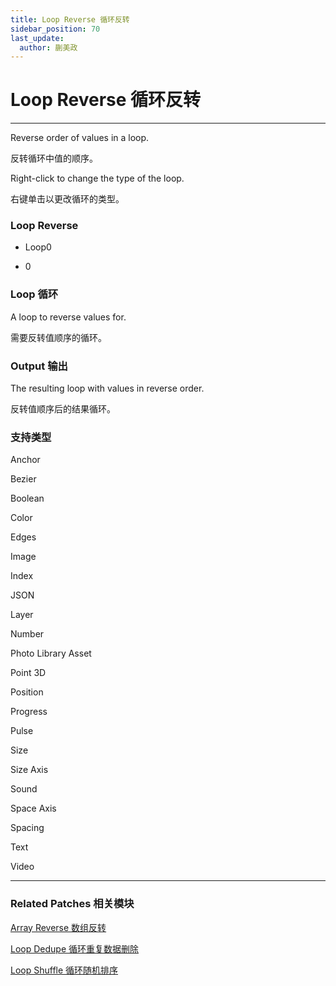 ```yaml
---
title: Loop Reverse 循环反转
sidebar_position: 70
last_update:
  author: 蒯美政
---
```


# Loop Reverse 循环反转

---

Reverse order of values in a loop.

反转循环中值的顺序。

Right-click to change the type of the loop.

右键单击以更改循环的类型。

<div className="patch-container">
    <div className="patch loop">
        <h3>Loop Reverse</h3>
        <ul className="inputs">
            <li>Loop<span>0</span></li>
        </ul>
        <ul className="outputs">
            <li><span>0</span></li>
        </ul>
    </div>
</div>

### Loop 循环

A loop to reverse values for.

需要反转值顺序的循环。

### Output 输出

The resulting loop with values in reverse order.

反转值顺序后的结果循环。

### 支持类型

Anchor

Bezier

Boolean

Color

Edges

Image

Index

JSON

Layer

Number

Photo Library Asset

Point 3D

Position

Progress

Pulse

Size

Size Axis

Sound

Space Axis

Spacing

Text

Video

---

### Related Patches 相关模块

[Array Reverse 数组反转](./../Data/Array%20Reverse.md)

[Loop Dedupe 循环重复数据删除](./Loop%20Dedupe.md)

[Loop Shuffle 循环随机排序](./Loop%20Shuffle.md)
